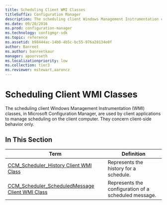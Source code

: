 ```yaml
---
title: Scheduling Client WMI Classes
titleSuffix: Configuration Manager
description: The scheduling client Windows Management Instrumentation classes are used by client applications to manage scheduling on the client computer.
ms.date: 09/20/2016
ms.prod: configuration-manager
ms.technology: configmgr-sdk
ms.topic: reference
ms.assetid: b98444ac-14b0-4b5c-bc55-976a28134e0f
author: Banreet
ms.author: banreetkaur
manager: apoorvseth
ms.localizationpriority: low
ms.collection: tier3
ms.reviewer: mstewart,aaroncz 
---
```

# Scheduling Client WMI Classes
The scheduling client Windows Management Instrumentation (WMI) classes, in Microsoft Configuration Manager, are used by client applications to manage scheduling on the client computer. They concern client-side behavior only.  

## In This Section  

|Term|Definition|  
|----------|----------------|  
|[CCM_Scheduler_History Client WMI Class](../../../../../develop/reference/core/clients/client-classes/ccm_scheduler_history-client-wmi-class.md)|Represents the history for a schedule.|  
|[CCM_Scheduler_ScheduledMessage Client WMI Class](../../../../../develop/reference/core/clients/client-classes/ccm_scheduler_scheduledmessage-client-wmi-class.md)|Represents the configuration of a scheduled message.|
